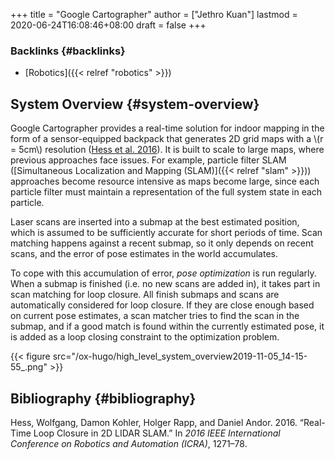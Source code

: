 +++
title = "Google Cartographer"
author = ["Jethro Kuan"]
lastmod = 2020-06-24T16:08:46+08:00
draft = false
+++

### Backlinks {#backlinks}

- [Robotics]({{< relref "robotics" >}})

## System Overview {#system-overview}

Google Cartographer provides a real-time solution for indoor mapping
in the form of a sensor-equipped backpack that generates 2D grid maps
with a \\(r = 5cm\\) resolution ([Hess et al. 2016](#orgae16b60)). It is built to
scale to large maps, where previous approaches face issues. For
example, particle filter SLAM ([Simultaneous Localization and Mapping
(SLAM)]({{< relref "slam" >}})) approaches become resource intensive as maps become large,
since each particle filter must maintain a representation of the full
system state in each particle.

Laser scans are inserted into a submap at the best estimated position,
which is assumed to be sufficiently accurate for short periods of
time. Scan matching happens against a recent submap, so it only
depends on recent scans, and the error of pose estimates in the world
accumulates.

To cope with this accumulation of error, _pose optimization_ is run
regularly. When a submap is finished (i.e. no new scans are added in),
it takes part in scan matching for loop closure. All finish submaps
and scans are automatically considered for loop closure. If they are
close enough based on current pose estimates, a scan matcher tries to
find the scan in the submap, and if a good match is found within the
currently estimated pose, it is added as a loop closing constraint to
the optimization problem.

{{< figure src="/ox-hugo/high_level_system_overview2019-11-05_14-15-55_.png" >}}

## Bibliography {#bibliography}

<a id="orgae16b60"></a>Hess, Wolfgang, Damon Kohler, Holger Rapp, and Daniel Andor. 2016. “Real-Time Loop Closure in 2D LIDAR SLAM.” In _2016 IEEE International Conference on Robotics and Automation (ICRA)_, 1271–78.
